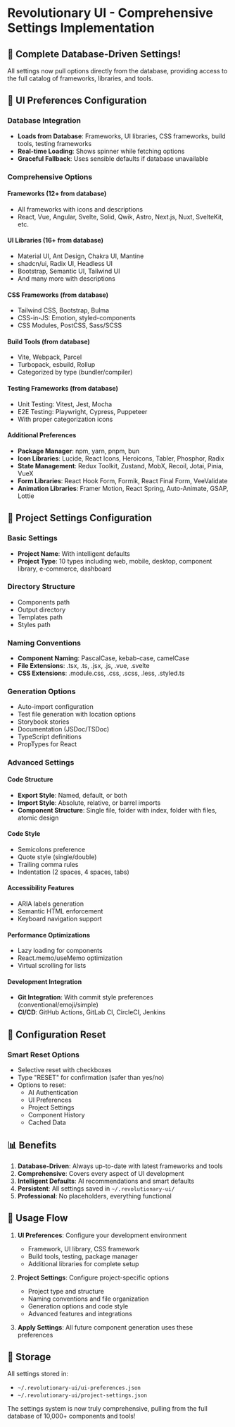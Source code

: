# Revolutionary UI - Comprehensive Settings Implementation

## 🎉 Complete Database-Driven Settings!

All settings now pull options directly from the database, providing access to the full catalog of frameworks, libraries, and tools.

## 🎨 UI Preferences Configuration

### Database Integration
- **Loads from Database**: Frameworks, UI libraries, CSS frameworks, build tools, testing frameworks
- **Real-time Loading**: Shows spinner while fetching options
- **Graceful Fallback**: Uses sensible defaults if database unavailable

### Comprehensive Options

#### Frameworks (12+ from database)
- All frameworks with icons and descriptions
- React, Vue, Angular, Svelte, Solid, Qwik, Astro, Next.js, Nuxt, SvelteKit, etc.

#### UI Libraries (16+ from database)
- Material UI, Ant Design, Chakra UI, Mantine
- shadcn/ui, Radix UI, Headless UI
- Bootstrap, Semantic UI, Tailwind UI
- And many more with descriptions

#### CSS Frameworks (from database)
- Tailwind CSS, Bootstrap, Bulma
- CSS-in-JS: Emotion, styled-components
- CSS Modules, PostCSS, Sass/SCSS

#### Build Tools (from database)
- Vite, Webpack, Parcel
- Turbopack, esbuild, Rollup
- Categorized by type (bundler/compiler)

#### Testing Frameworks (from database)
- Unit Testing: Vitest, Jest, Mocha
- E2E Testing: Playwright, Cypress, Puppeteer
- With proper categorization icons

#### Additional Preferences
- **Package Manager**: npm, yarn, pnpm, bun
- **Icon Libraries**: Lucide, React Icons, Heroicons, Tabler, Phosphor, Radix
- **State Management**: Redux Toolkit, Zustand, MobX, Recoil, Jotai, Pinia, VueX
- **Form Libraries**: React Hook Form, Formik, React Final Form, VeeValidate
- **Animation Libraries**: Framer Motion, React Spring, Auto-Animate, GSAP, Lottie

## 📁 Project Settings Configuration

### Basic Settings
- **Project Name**: With intelligent defaults
- **Project Type**: 10 types including web, mobile, desktop, component library, e-commerce, dashboard

### Directory Structure
- Components path
- Output directory
- Templates path
- Styles path

### Naming Conventions
- **Component Naming**: PascalCase, kebab-case, camelCase
- **File Extensions**: .tsx, .ts, .jsx, .js, .vue, .svelte
- **CSS Extensions**: .module.css, .css, .scss, .less, .styled.ts

### Generation Options
- Auto-import configuration
- Test file generation with location options
- Storybook stories
- Documentation (JSDoc/TSDoc)
- TypeScript definitions
- PropTypes for React

### Advanced Settings

#### Code Structure
- **Export Style**: Named, default, or both
- **Import Style**: Absolute, relative, or barrel imports
- **Component Structure**: Single file, folder with index, folder with files, atomic design

#### Code Style
- Semicolons preference
- Quote style (single/double)
- Trailing comma rules
- Indentation (2 spaces, 4 spaces, tabs)

#### Accessibility Features
- ARIA labels generation
- Semantic HTML enforcement
- Keyboard navigation support

#### Performance Optimizations
- Lazy loading for components
- React.memo/useMemo optimization
- Virtual scrolling for lists

#### Development Integration
- **Git Integration**: With commit style preferences (conventional/emoji/simple)
- **CI/CD**: GitHub Actions, GitLab CI, CircleCI, Jenkins

## 🔄 Configuration Reset

### Smart Reset Options
- Selective reset with checkboxes
- Type "RESET" for confirmation (safer than yes/no)
- Options to reset:
  - AI Authentication
  - UI Preferences
  - Project Settings
  - Component History
  - Cached Data

## 📊 Benefits

1. **Database-Driven**: Always up-to-date with latest frameworks and tools
2. **Comprehensive**: Covers every aspect of UI development
3. **Intelligent Defaults**: AI recommendations and smart defaults
4. **Persistent**: All settings saved in `~/.revolutionary-ui/`
5. **Professional**: No placeholders, everything functional

## 🚀 Usage Flow

1. **UI Preferences**: Configure your development environment
   - Framework, UI library, CSS framework
   - Build tools, testing, package manager
   - Additional libraries for complete setup

2. **Project Settings**: Configure project-specific options
   - Project type and structure
   - Naming conventions and file organization
   - Generation options and code style
   - Advanced features and integrations

3. **Apply Settings**: All future component generation uses these preferences

## 📁 Storage

All settings stored in:
- `~/.revolutionary-ui/ui-preferences.json`
- `~/.revolutionary-ui/project-settings.json`

The settings system is now truly comprehensive, pulling from the full database of 10,000+ components and tools!